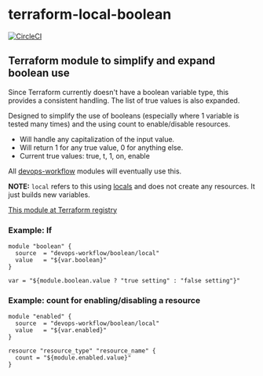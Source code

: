 # terraform-local-boolean

[![CircleCI](https://circleci.com/gh/devops-workflow/terraform-local-boolean.svg?style=svg)](https://circleci.com/gh/devops-workflow/terraform-local-boolean)

## Terraform module to simplify and expand boolean use

Since Terraform currently doesn't have a boolean variable type, this provides a
consistent handling. The list of true values is also expanded.

Designed to simplify the use of booleans (especially where 1 variable is tested
many times) and the using count to enable/disable resources.

* Will handle any capitalization of the input value.
* Will return 1 for any true value, 0 for anything else.
* Current true values: true, t, 1, on, enable

All [devops-workflow](https://registry.terraform.io/search?q=devops-workflow&verified=false)
modules will eventually use this.

**NOTE:** `local` refers to this using [locals](https://www.terraform.io/docs/configuration/locals.html)
and does not create any resources. It just builds new variables.

[This module at Terraform registry](https://registry.terraform.io/modules/devops-workflow/boolean/local)

### Example: If

```hcl
module "boolean" {
  source  = "devops-workflow/boolean/local"
  value   = "${var.boolean}"
}

var = "${module.boolean.value ? "true setting" : "false setting"}"
```

### Example: count for enabling/disabling a resource

```hcl
module "enabled" {
  source  = "devops-workflow/boolean/local"
  value   = "${var.enabled}"
}

resource "resource_type" "resource_name" {
  count = "${module.enabled.value}"
}
```
